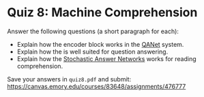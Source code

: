 # Quiz 8: Machine Comprehension

Answer the following questions (a short paragraph for each):
* Explain how the encoder block works in the [QANet](https://arxiv.org/pdf/1804.09541.pdf) system.
* Explain how the [ ](https://aclweb.org/anthology/P17-1055) is well suited for question answering.
* Explain how the [Stochastic Answer Networks](http://aclweb.org/anthology/P18-1157) works for reading comprehension.

Save your answers in `quiz8.pdf` and submit: https://canvas.emory.edu/courses/83648/assignments/476777
